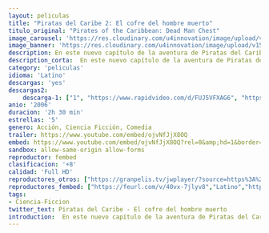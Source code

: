 ```yaml
---
layout: peliculas
title: "Piratas del Caribe 2: El cofre del hombre muerto"
titulo_original: "Pirates of the Caribbean: Dead Man Chest"
image_carousel: 'https://res.cloudinary.com/u4innovation/image/upload/v1560728826/piratas-cofre-poster-min_yjsyhp.jpg'
image_banner: 'https://res.cloudinary.com/u4innovation/image/upload/v1560728829/piratas-cofre-banner-min_ortcep.jpg'
description: En este nuevo capítulo de la aventura de Piratas del Caribe, el siempre excéntrico pirata Jack Sparrow se enfrenta de manera súbita a su pasado. Hace trece años, Jack firmó un pacto con Davy Jones, el señor de los siete mares, cuyo espíritu maléfico no tiene rival al igual que sus tentáculos.
description_corta:  En este nuevo capítulo de la aventura de Piratas del Caribe, el siempre excéntrico pirata Jack Sparrow se enfrenta de manera súbita a su pasado. Hace trece años, Jack firmó un pacto con Davy Jones, el señor de los siete mares, cuyo espíritu maléfico no tiene rival al igual que sus tentáculos.
category: 'peliculas'
idioma: 'Latino'
descargas: 'yes'
descargas2:
    descarga-1: ["1", "https://www.rapidvideo.com/d/FUJ5VFXAG6", "https://www.google.com/s2/favicons?domain=www.rapidvideo.com","RapidVideo","https://res.cloudinary.com/imbriitneysam/image/upload/v1541473684/mexico.png", "Latino", "Full HD"]
anio: '2006'
duracion: '2h 30 min'
estrellas: '5'
genero: Acción, Ciencia Ficción, Comedia
trailer: https://www.youtube.com/embed/ojvNfJjX8OQ
embed: https://www.youtube.com/embed/ojvNfJjX8OQ?rel=0&amp;hd=1&border=0&wmode=opaque&enablejsapi=1&modestbranding=1&controls=1&showinfo=1
sandbox: allow-same-origin allow-forms
reproductor: fembed
clasificacion: '+8'
calidad: 'Full HD'
reproductores_otros: ["https://granpelis.tv/jwplayer/?source=https%3A%2F%2Fstorage.googleapis.com%2Fcobalt-alliance-232913.appspot.com%2F6060558%2FQmFaOTFYaTEyWHlyODhsaFZGdjNTQT09.mp4&id=397&type=mp4","Latino","https://mstream.website/7nzsmxovv5y4","Latino"]
reproductores_fembed: ["https://feurl.com/v/40vx-7jlyv8","Latino","https://feurl.com/v/lnzmlhny11qwn02","Latino","https://feurl.com/v/k8q0es3-3yxj221","Latino"]
tags:
- Ciencia-Ficcion
twitter_text: Piratas del Caribe - El cofre del hombre muerto
introduction:  En este nuevo capítulo de la aventura de Piratas del Caribe, el siempre excéntrico pirata Jack Sparrow se enfrenta de manera súbita a su pasado. Hace trece años, Jack firmó un pacto con Davy Jones, el señor de los siete mares, cuyo espíritu maléfico no tiene rival al igual que sus tentáculos.
---
```













